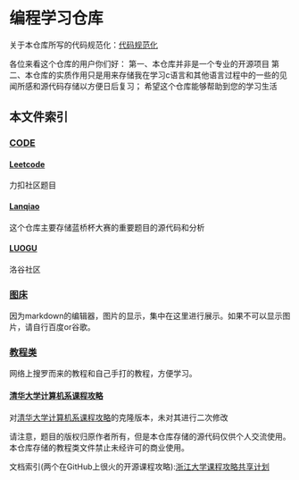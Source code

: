 # 编程学习仓库

关于本仓库所写的代码规范化：[代码规范化](./%E6%95%99%E7%A8%8B%E7%B1%BB/%E4%BB%A3%E7%A0%81%E8%A7%84%E8%8C%83%E5%8C%96%E7%BC%96%E7%A8%8B.md)

各位来看这个仓库的用户你们好：
第一、本仓库并非是一个专业的开源项目
第二、本仓库的实质作用只是用来存储我在学习c语言和其他语言过程中的一些的见闻所感和源代码存储以方便日后复习；
希望这个仓库能够帮助到您的学习生活

## 本文件索引

### [CODE](./CODE/)

#### [Leetcode](./CODE//Leetcode/)

力扣社区题目

#### [Lanqiao](./CODE/Lanqiao/)

这个仓库主要存储蓝桥杯大赛的重要题目的源代码和分析

#### [LUOGU](./CODE/LUOGU/)

洛谷社区

### [图床](./%E5%9B%BE%E5%BA%8A/)

因为markdown的编辑器，图片的显示，集中在这里进行展示。如果不可以显示图片，请自行百度or谷歌。

### [教程类](./%E6%95%99%E7%A8%8B%E7%B1%BB/)

网络上搜罗而来的教程和自己手打的教程，方便学习。

#### [清华大学计算机系课程攻略](./%E6%95%99%E7%A8%8B%E7%B1%BB/%E6%B8%85%E5%8D%8E%E5%A4%A7%E5%AD%A6%E8%AE%A1%E7%AE%97%E6%9C%BA%E7%B3%BB%E8%AF%BE%E7%A8%8B%E6%94%BB%E7%95%A5/)

对[清华大学计算机系课程攻略](https://github.com/Salensoft/thu-cst-cracker)的克隆版本，未对其进行二次修改

请注意，题目的版权归原作者所有，但是本仓库存储的源代码仅供个人交流使用。
本仓库存储的教程类文件禁止未经许可的商业使用。  

文档索引(两个在GitHub上很火的开源课程攻略):[浙江大学课程攻略共享计划](https://github.com/QSCTech/zju-icicles)
